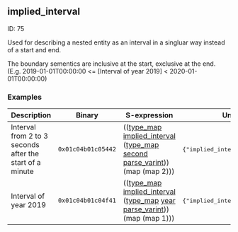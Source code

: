 ## implied_interval

ID: 75

Used for describing a nested entity as an interval in a singluar way instead of a start and end.

The boundary sementics are inclusive at the start, exclusive at the end. (E.g. 2019-01-01T00:00:00 <= [Interval of year 2019] < 2020-01-01T00:00:00)

### Examples

| Description | Binary | S-expression | Unpacked |
|----|----|----|----|
| Interval from 2 to 3 seconds after the start of a minute | `0x01c04b01c05442` | (([type_map](./type_map.md) [implied_interval](./implied_interval.md) ([type_map](./type_map.md) [second](./second.md) [parse_varint](./parse_varint.md))) (map (map 2))) | <pre>{"implied_interval":{"second":2}}</pre> |
| Interval of year 2019 | `0x01c04b01c04f41` | (([type_map](./type_map.md) [implied_interval](./implied_interval.md) ([type_map](./type_map.md) [year](./year.md) [parse_varint](./parse_varint.md))) (map (map 1))) | <pre>{"implied_interval":{"year":1}}</pre> |